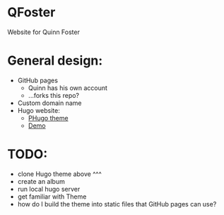 # QFoster
Website for Quinn Foster

# General design:
- GitHub pages
  - Quinn has his own account
  - ...forks this repo?
- Custom domain name
- Hugo website:
  - [PHugo theme](https://themes.gohugo.io/phugo/)
  - [Demo](https://themes.gohugo.io/theme/phugo/)

# TODO:
- clone Hugo theme above ^^^
- create an album
- run local hugo server
- get familiar with Theme
- how do I build the theme into static files that GitHub pages can use?
